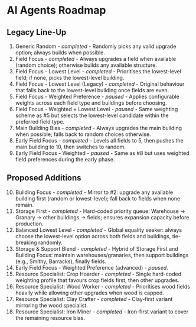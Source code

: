 ﻿# AI Agents Roadmap

## Legacy Line-Up
1. Generic Random - *completed* - Randomly picks any valid upgrade option; always builds when possible.
2. Field Focus - *completed* - Always upgrades a field when available (random choice); otherwise builds any available structure.
3. Field Focus - Lowest Level - *completed* - Prioritises the lowest-level field; if none, picks the lowest-level building.
4. Field Focus - Lowest Level (Legacy) - *completed* - Original behaviour that falls back to the lowest-level building once fields are even.
5. Field Focus - Weighted Preference - *paused* - Applies configurable weights across each field type and buildings before choosing.
6. Field Focus - Weighted + Lowest Level - *paused* - Same weighting scheme as #5 but selects the lowest-level candidate within the preferred field type.
7. Main Building Bias - *completed* - Always upgrades the main building when possible; falls back to random choices otherwise.
8. Early Field Focus - *completed* - Levels all fields to 5, then pushes the main building to 10, then switches to random.
9. Early Field Focus - Weighted - *paused* - Same as #8 but uses weighted field preferences during the early phase.

## Proposed Additions
10. Building Focus - *completed* - Mirror to #2: upgrade any available building first (random or lowest-level); fall back to fields when none remain.
11. Storage First - *completed* - Hard-coded priority queue: Warehouse -> Granary -> other buildings -> fields; ensures expansion capacity before production.
12. Balanced Lowest Level - *completed* - Global equality seeker: always choose the lowest-level option across both fields and buildings, tie-breaking randomly.
13. Storage & Support Blend - *completed* - Hybrid of Storage First and Building Focus: maintain warehouses/granaries, then support buildings (e.g., Smithy, Barracks), finally fields.
14. Early Field Focus - Weighted Preference (advanced) - *paused*.
15. Resource Specialist: Crop Hoarder - *completed* - Single hard-coded weighting profile that favours crop fields first, then other upgrades.
16. Resource Specialist: Wood Worker - *completed* - Prioritises wood fields heavily while allowing other upgrades when wood is capped.
17. Resource Specialist: Clay Crafter - *completed* - Clay-first variant mirroring the wood specialist.
18. Resource Specialist: Iron Miner - *completed* - Iron-first variant to cover the remaining resource bias.
